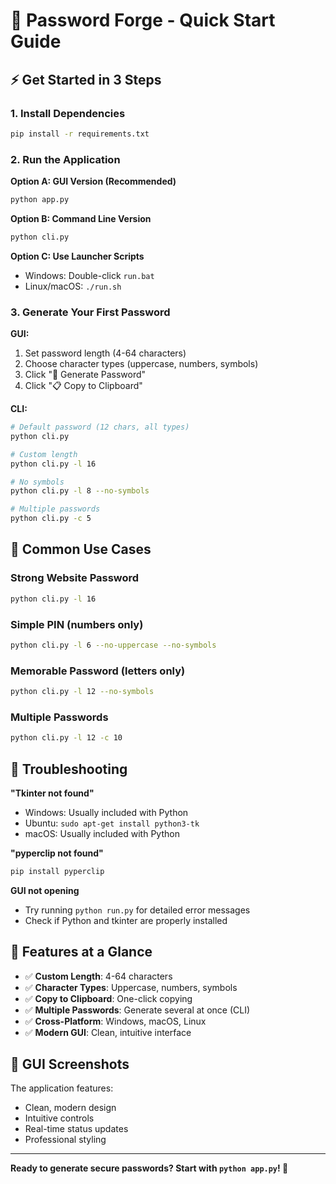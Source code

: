 # 🚀 Password Forge - Quick Start Guide

## ⚡ Get Started in 3 Steps

### 1. Install Dependencies
```bash
pip install -r requirements.txt
```

### 2. Run the Application

**Option A: GUI Version (Recommended)**
```bash
python app.py
```

**Option B: Command Line Version**
```bash
python cli.py
```

**Option C: Use Launcher Scripts**
- Windows: Double-click `run.bat`
- Linux/macOS: `./run.sh`

### 3. Generate Your First Password

**GUI:**
1. Set password length (4-64 characters)
2. Choose character types (uppercase, numbers, symbols)
3. Click "🔧 Generate Password"
4. Click "📋 Copy to Clipboard"

**CLI:**
```bash
# Default password (12 chars, all types)
python cli.py

# Custom length
python cli.py -l 16

# No symbols
python cli.py -l 8 --no-symbols

# Multiple passwords
python cli.py -c 5
```

## 🎯 Common Use Cases

### Strong Website Password
```bash
python cli.py -l 16
```

### Simple PIN (numbers only)
```bash
python cli.py -l 6 --no-uppercase --no-symbols
```

### Memorable Password (letters only)
```bash
python cli.py -l 12 --no-symbols
```

### Multiple Passwords
```bash
python cli.py -l 12 -c 10
```

## 🔧 Troubleshooting

**"Tkinter not found"**
- Windows: Usually included with Python
- Ubuntu: `sudo apt-get install python3-tk`
- macOS: Usually included with Python

**"pyperclip not found"**
```bash
pip install pyperclip
```

**GUI not opening**
- Try running `python run.py` for detailed error messages
- Check if Python and tkinter are properly installed

## 📱 Features at a Glance

- ✅ **Custom Length**: 4-64 characters
- ✅ **Character Types**: Uppercase, numbers, symbols
- ✅ **Copy to Clipboard**: One-click copying
- ✅ **Multiple Passwords**: Generate several at once (CLI)
- ✅ **Cross-Platform**: Windows, macOS, Linux
- ✅ **Modern GUI**: Clean, intuitive interface

## 🎨 GUI Screenshots

The application features:
- Clean, modern design
- Intuitive controls
- Real-time status updates
- Professional styling

---

**Ready to generate secure passwords? Start with `python app.py`! 🔐** 